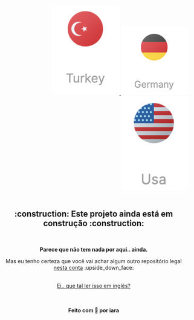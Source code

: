 <div align="right" >
  <a href="./README.md">
    <img src="./images/tr.png" alt="Türkce" width="180px" ></img>
  </a>
  <a href="./README.de.md">
    <img src="./images/de.png" alt="Deutsch" width="180px" ></img>
  </a>
  <a href="./README.en.md">
    <img src="./images/use.png" alt="English" width="180px" ></img>
  </a>
</div>
<br/>


<div align="center" >
  <h2> :construction: Este projeto ainda está em construção :construction: </h2>
  <br/>
  
  <p><strong>Parece que não tem nada por aqui.. ainda.</strong></p>
  <p>Mas eu tenho certeza que você vai achar algum outro repositório legal <a href="https://github.com/iaraoliveira">nesta conta</a> :upside_down_face:</p>
  
  <br/>
  
  <a href="./README.md">
    Ei.. que tal ler isso em inglês?  
    <!-- [![en-badge](./.github/lg-button-en.png)](./README.md)  -->
  </a>

  <br/><br/>
  <strong>Feito com :white_heart: por iara </strong>
</div>
